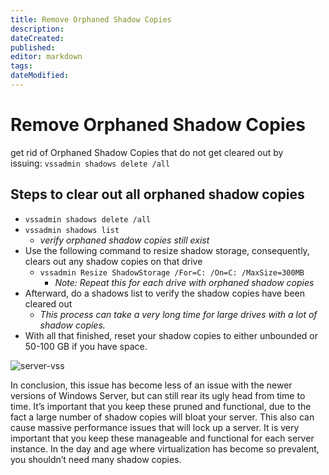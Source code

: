 ```yaml
---
title: Remove Orphaned Shadow Copies
description: 
dateCreated: 
published: 
editor: markdown
tags: 
dateModified: 
---
```

# Remove Orphaned Shadow Copies

get rid of Orphaned Shadow Copies that do not get cleared out by issuing: `vssadmin shadows delete /all`

## Steps to clear out all orphaned shadow copies

-   `vssadmin shadows delete /all`
-   `vssadmin shadows list`
    -   _verify orphaned shadow copies still exist_
-   Use the following command to resize shadow storage, consequently, clears out any shadow copies on that drive
    -   `vssadmin Resize ShadowStorage /For=C: /On=C: /MaxSize=300MB`
        -   _Note: Repeat this for each drive with orphaned shadow copies_
-   Afterward, do a shadows list to verify the shadow copies have been cleared out
    -   _This process can take a very long time for large drives with a lot of shadow copies._
-   With all that finished, reset your shadow copies to either unbounded or 50-100 GB if you have space.

![server-vss](https://christitus.com/images/2018/10/shadow-copies.png)

In conclusion, this issue has become less of an issue with the newer versions of Windows Server, but can still rear its ugly head from time to time. It’s important that you keep these pruned and functional, due to the fact a large number of shadow copies will bloat your server. This also can cause massive performance issues that will lock up a server. It is very important that you keep these manageable and functional for each server instance. In the day and age where virtualization has become so prevalent, you shouldn’t need many shadow copies.